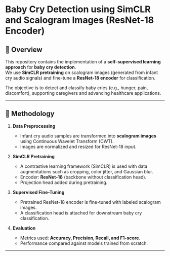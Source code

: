 # Baby Cry Detection using SimCLR and Scalogram Images (ResNet-18 Encoder)

## 📌 Overview
This repository contains the implementation of a **self-supervised learning approach** for **baby cry detection**.  
We use **SimCLR pretraining** on scalogram images (generated from infant cry audio signals) and fine-tune a **ResNet-18 encoder** for classification.  

The objective is to detect and classify baby cries (e.g., hunger, pain, discomfort), supporting caregivers and advancing healthcare applications.

---

## 🧪 Methodology
1. **Data Preprocessing**
   - Infant cry audio samples are transformed into **scalogram images** using Continuous Wavelet Transform (CWT).
   - Images are normalized and resized for ResNet-18 input.

2. **SimCLR Pretraining**
   - A contrastive learning framework (SimCLR) is used with data augmentations such as cropping, color jitter, and Gaussian blur.
   - Encoder: **ResNet-18** (backbone without classification head).
   - Projection head added during pretraining.

3. **Supervised Fine-Tuning**
   - Pretrained ResNet-18 encoder is fine-tuned with labeled scalogram images.
   - A classification head is attached for downstream baby cry classification.

4. **Evaluation**
   - Metrics used: **Accuracy, Precision, Recall, and F1-score**.
   - Performance compared against models trained from scratch.

---


